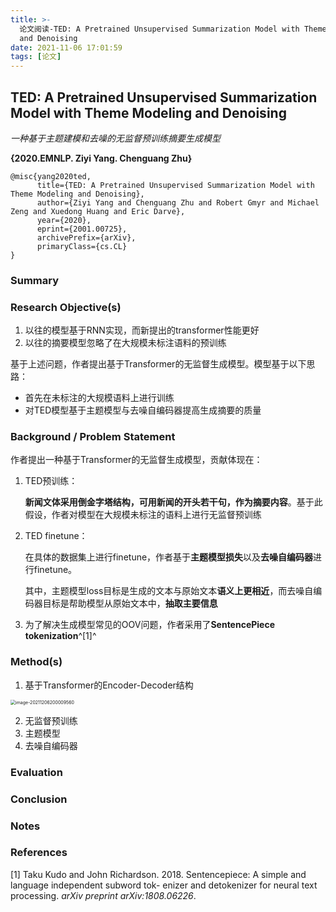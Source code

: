 ```yaml
---
title: >-
  论文阅读-TED: A Pretrained Unsupervised Summarization Model with Theme Modeling
  and Denoising
date: 2021-11-06 17:01:59
tags: [论文]
---
```


## TED: A Pretrained Unsupervised Summarization Model with Theme Modeling and Denoising

*一种基于主题建模和去噪的无监督预训练摘要生成模型*

**{2020.EMNLP. Ziyi Yang. Chenguang Zhu}**

```
@misc{yang2020ted,
      title={TED: A Pretrained Unsupervised Summarization Model with Theme Modeling and Denoising}, 
      author={Ziyi Yang and Chenguang Zhu and Robert Gmyr and Michael Zeng and Xuedong Huang and Eric Darve},
      year={2020},
      eprint={2001.00725},
      archivePrefix={arXiv},
      primaryClass={cs.CL}
}
```

### **Summary**



### **Research Objective(s)**

1. 以往的模型基于RNN实现，而新提出的transformer性能更好
2. 以往的摘要模型忽略了在大规模未标注语料的预训练

基于上述问题，作者提出基于Transformer的无监督生成模型。模型基于以下思路：

- 首先在未标注的大规模语料上进行训练
- 对TED模型基于主题模型与去噪自编码器提高生成摘要的质量

### **Background / Problem Statement**

作者提出一种基于Transformer的无监督生成模型，贡献体现在：

1. TED预训练：

   **新闻文体采用倒金字塔结构，可用新闻的开头若干句，作为摘要内容**。基于此假设，作者对模型在大规模未标注的语料上进行无监督预训练

2. TED finetune：

   在具体的数据集上进行finetune，作者基于**主题模型损失**以及**去噪自编码器**进行finetune。

   其中，主题模型loss目标是生成的文本与原始文本**语义上更相近**，而去噪自编码器目标是帮助模型从原始文本中，**抽取主要信息**

3. 为了解决生成模型常见的OOV问题，作者采用了**SentencePiece tokenization**^[1]^

### **Method(s)**

1. 基于Transformer的Encoder-Decoder结构

<img src="https://tva1.sinaimg.cn/large/008i3skNgy1gx4d4pyey1j31fo0hodib.jpg" alt="image-20211206200009560" style="zoom:50%;" />

2. 无监督预训练
3. 主题模型
4. 去噪自编码器

### **Evaluation**



### **Conclusion**



### **Notes**



### **References**

[1] Taku Kudo and John Richardson. 2018. Sentencepiece: A simple and language independent subword tok- enizer and detokenizer for neural text processing. *arXiv preprint arXiv:1808.06226*.

